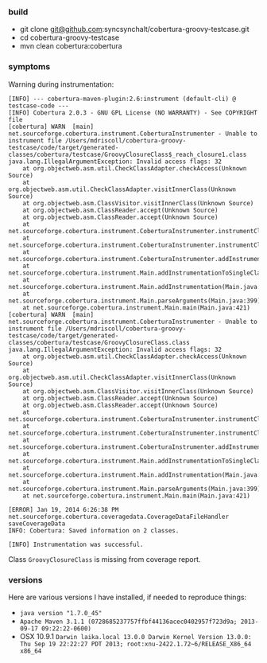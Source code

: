 ### build
* git clone git@github.com:syncsynchalt/cobertura-groovy-testcase.git
* cd cobertura-groovy-testcase
* mvn clean cobertura:cobertura

### symptoms

Warning during instrumentation:
```
[INFO] --- cobertura-maven-plugin:2.6:instrument (default-cli) @ testcase-code ---
[INFO] Cobertura 2.0.3 - GNU GPL License (NO WARRANTY) - See COPYRIGHT file
[cobertura] WARN  [main] net.sourceforge.cobertura.instrument.CoberturaInstrumenter - Unable to instrument file /Users/mdriscoll/cobertura-groovy-testcase/code/target/generated-classes/cobertura/testcase/GroovyClosureClass$_reach_closure1.class
java.lang.IllegalArgumentException: Invalid access flags: 32
    at org.objectweb.asm.util.CheckClassAdapter.checkAccess(Unknown Source)
    at org.objectweb.asm.util.CheckClassAdapter.visitInnerClass(Unknown Source)
    at org.objectweb.asm.ClassVisitor.visitInnerClass(Unknown Source)
    at org.objectweb.asm.ClassReader.accept(Unknown Source)
    at org.objectweb.asm.ClassReader.accept(Unknown Source)
    at net.sourceforge.cobertura.instrument.CoberturaInstrumenter.instrumentClass(CoberturaInstrumenter.java:153)
    at net.sourceforge.cobertura.instrument.CoberturaInstrumenter.instrumentClass(CoberturaInstrumenter.java:121)
    at net.sourceforge.cobertura.instrument.CoberturaInstrumenter.addInstrumentationToSingleClass(CoberturaInstrumenter.java:234)
    at net.sourceforge.cobertura.instrument.Main.addInstrumentationToSingleClass(Main.java:298)
    at net.sourceforge.cobertura.instrument.Main.addInstrumentation(Main.java:307)
    at net.sourceforge.cobertura.instrument.Main.parseArguments(Main.java:399)
    at net.sourceforge.cobertura.instrument.Main.main(Main.java:421)
[cobertura] WARN  [main] net.sourceforge.cobertura.instrument.CoberturaInstrumenter - Unable to instrument file /Users/mdriscoll/cobertura-groovy-testcase/code/target/generated-classes/cobertura/testcase/GroovyClosureClass.class
java.lang.IllegalArgumentException: Invalid access flags: 32
    at org.objectweb.asm.util.CheckClassAdapter.checkAccess(Unknown Source)
    at org.objectweb.asm.util.CheckClassAdapter.visitInnerClass(Unknown Source)
    at org.objectweb.asm.ClassVisitor.visitInnerClass(Unknown Source)
    at org.objectweb.asm.ClassReader.accept(Unknown Source)
    at org.objectweb.asm.ClassReader.accept(Unknown Source)
    at net.sourceforge.cobertura.instrument.CoberturaInstrumenter.instrumentClass(CoberturaInstrumenter.java:153)
    at net.sourceforge.cobertura.instrument.CoberturaInstrumenter.instrumentClass(CoberturaInstrumenter.java:121)
    at net.sourceforge.cobertura.instrument.CoberturaInstrumenter.addInstrumentationToSingleClass(CoberturaInstrumenter.java:234)
    at net.sourceforge.cobertura.instrument.Main.addInstrumentationToSingleClass(Main.java:298)
    at net.sourceforge.cobertura.instrument.Main.addInstrumentation(Main.java:307)
    at net.sourceforge.cobertura.instrument.Main.parseArguments(Main.java:399)
    at net.sourceforge.cobertura.instrument.Main.main(Main.java:421)

[ERROR] Jan 19, 2014 6:26:38 PM net.sourceforge.cobertura.coveragedata.CoverageDataFileHandler saveCoverageData
INFO: Cobertura: Saved information on 2 classes.

[INFO] Instrumentation was successful.
```

Class `GroovyClosureClass` is missing from coverage report.

### versions
Here are various versions I have installed, if needed to reproduce things:

* `java version "1.7.0_45"`
* `Apache Maven 3.1.1 (0728685237757ffbf44136acec0402957f723d9a; 2013-09-17 09:22:22-0600)`
* OSX 10.9.1
```Darwin laika.local 13.0.0 Darwin Kernel Version 13.0.0: Thu Sep 19 22:22:27 PDT 2013; root:xnu-2422.1.72~6/RELEASE_X86_64 x86_64```
